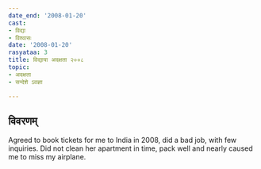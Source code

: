 ```yaml
---
date_end: '2008-01-20'
cast:
- विद्या
- विश्वासः
date: '2008-01-20'
rasyataa: 3
title: विद्याया अदक्षता २००८
topic:
- अदक्षता
- सन्देशे ऽवज्ञा

---
```


## विवरणम्
Agreed to book tickets for me to India in 2008, did a bad job, with few inquiries.
Did not clean her apartment in time, pack well and nearly caused me to miss my airplane.

